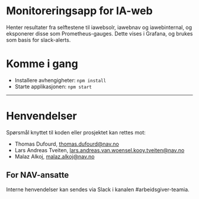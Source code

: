 Monitoreringsapp for IA-web
================

Henter resultater fra selftestene til iawebsolr, iawebnav og iawebinternal, og eksponerer disse som Prometheus-gauges. Dette vises i Grafana, og brukes som basis for slack-alerts.

# Komme i gang

- Installere avhengigheter:  `npm install`
- Starte applikasjonen: `npm start`

---

# Henvendelser

Spørsmål knyttet til koden eller prosjektet kan rettes mot:

* Thomas Dufourd, thomas.dufourd@nav.no
* Lars Andreas Tveiten, lars.andreas.van.woensel.kooy.tveiten@nav.no
* Malaz Alkoj, malaz.alkoj@nav.no

## For NAV-ansatte

Interne henvendelser kan sendes via Slack i kanalen #arbeidsgiver-teamia.
